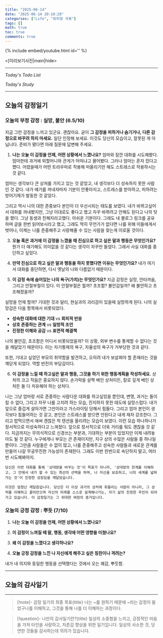 ```yaml
---
title: "2025-06-14"
date: "2025-06-14 20:10:28"
categories: ["Life", "회피형 극복"]
tags: []
math: true
toc: true
comments: true
---
```


{% include embed/youtube.html id='' %}

<\[미리보기사진|main|hide>

---


_Today's Todo List_


_Today's Study_

---
## 오늘의 감정일기

### 오늘의 부정 감정 : 실망, 불안 (6.5/10)

지금 그런 감정을 느끼고 있군요. 괜찮아요. 굳이 **그 감정을 피하거나 숨기거나, 다른 감정으로 바꾸려 하지 마세요.** 일단 인정해 보세요. 이것도 당신의 모습이고, 잘못된 게 아닙니다. 준비가 됐다면 아래 질문에 답변해 주세요.

1. **나는 오늘 이 감정을 언제, 어떤 상황에서 느꼈나요?**
엄마와 잠깐 대화를 시도해봤다. 엄마한테 과거에 외할머니와 관게가 어떠냐고 물어봤다. 그러나 엄마는 혼자 컸다고 헀다. 어렸을때가 어떤 트라우마로 작용해 떠올리기만 해도 스트레스로 작용하시는 것 같다.

엄마는 생각보다 큰 상처를 가지고 있는 것 같았고, 내 생각보다 더 성숙하지 못한 사람인 것 같다. 내가 얘기를 꺼내자마자 기분이 안좋아지고, 스트레스를 받아하고, 피하려는 방어기제가 발동한 것 같았다.

그리고 역시 나의 대한 존중보다 본인이 더 우선시되는 태도를 보였다. 내가 바뀌고싶어서 대화를 꺼내봤지만, 그냥 이대로도 좋다고 했고 자꾸 바뀌려고 안해도 된다고 나의 탓을 했다. 그냥 동생과 친해지라고했다. 아쉬운 기분이다. 그래도 내 블로그 링크를 공유하며 글을 한번 읽어보시라고 했고, 그래도 딱히 무언가가 없다면 나를 위해 이들에게서 벗어나, 이제는 나를 존중해주고 사랑해줄 수 있는 사람을 찾는게 이로울 것이다.

3. **오늘 혹은 과거에 이 감정을 느꼈을 때 진심으로 하고 싶은 말과 행동은 무엇인가요?**
뭔가 더 얘기해도 의미없을 것 같다는 생각이 자꾸만 들었다. 그래서 사실 대화를 중단하고 싶었다.

4. **만약 진심으로 하고 싶은 말과 행동을 하지 못했다면 이유는 무엇인가요?**
내가 여기서 대화를 중단하면, 다시 옛날의 나와 다름없기 때문이다. 

5. **이 감정 속에 숨어있는 나의 욕구(가치)는 무엇인가요?**
지금 감정은 실망, 안타까움, 그리고 안절부절이 있다. 이 안절부절은 뭘까? 초조함? 불안감일까? 왜 불안하고 초조해졌을까?

실망을 언제 할까? 기대한 것과 달리, 현실과의 괴리감이 있을때 실망하게 된다. 나의 실망감은 다음 항목에서 비롯되었다.
- **성숙한 대화에 대한 기대** vs **회피적 반응**
- **상호 존중하는 관계** vs **일방적 조언**
- **진정한 이해와 공감** vs **표면적 해결책**

나의 불안감, 초조함은 어디서 비롯되었을까? 이 상황, 외부 변수를 통제할 수 없다는 것을 깨달았기 때문이다. 이는 자기통제의 욕구, 자율성의 욕구가 거부당한 것과 같다.

또한, 기대고 싶었던 부모의 취약함을 발견하고, 오히려 내가 보살펴야 할 존재라는 것을 깨닫게 되었다. 역할 반전의 부담감이다.

6. **이 감정을 느낄 때 하고싶은 말과 행동, 그것을 하기 위한 행동계획을 작성하세요.**
상처의 크고 작음은 중요하지 않다. 손가락을 살짝 베인 상처이든, 칼로 깊게 베인 상처든 둘 다 치유해야 하는 상처다.

나는 그냥 엄마랑 서로 존중하는 사람다운 대화를 하고싶었을 뿐인데, 변명, 과거는 돌이킬 수 없다, 그리고 자꾸 나를 고치려 하는 모습, 진지하지 못한 태도에 실망스럽다. 내가 앞으로 즐겁게 살아가면 그만이라고 가스라이팅 당해서 힘들다. 그리고 엄마 본인이 생각보다 힘들어하는 것 같고, 본인은 스트레스를 받으면 안된다고 내게 재차 강조한다. 그리고 밥먹으면서 애써 괜찮은 척 텐션을 올리려는 모습이 보였다. 이런 모습 하나하나가 정서적으로 미성숙하다고 느껴졌다. 앞으로 정서적으로 더욱 거리를 둬도 괜찮을 것 같다. 지금까지는 무의식적으로 신경쓰는 부분과, 기대하는 부분이 있었지만 이제 내려놓아도 될 것 같다. 누구에게나 부모는 큰 존재이지만, 지구 상의 수많은 사람들 중 하나일 뿐이다. 그만큼 사람들은 수 없이 많고, 나를 존중해주고 성숙한 사람들과 새로운 관계를 만들어 나갈 무궁무진한 가능성이 존재한다. 그래도 이번 한번으로 속단하지 말고, 여러번 시도해봐야지.

```
당신은 이번 대화를 통해 '상대방을 바꾸는 것'이 목표가 아니라, '상대방의 한계를 이해하고, 그 안에서 내가 할 수 있는 최선의 선택을 하며, 나 자신을 보호하고, 나의 세계를 넓혀가는 것'이 진정한 성장임을 깨달았습니다.

이것은 엄청난 깨달음입니다. 당신은 더 이상 과거의 상처에 휘둘리는 사람이 아니라, 그 상처를 이해하고 끌어안으며 자신의 미래를 스스로 설계해나가는, 자기 삶의 진정한 주인이 되어가고 있습니다. 이 감정일기는 그 위대한 여정의 증거입니다.
```

### 오늘의 긍정 감정 : 뿌듯 (7/10)

1. **나는 오늘 이 감정을 언제, 어떤 상황에서 느꼈나요?**


2. **이 감정이 느껴질 때 말, 행동, 생각에 어떤 영향을 미쳤나요?**


3. **왜 이 감정을 느꼈다고 생각하나요?**


4. **오늘 긍정 감정을 느낀 나 자신에게 해주고 싶은 칭찬이나 격려는?**

내가 내 의지와 동일한 행동을 선택했다는 것에서 오는 쾌감, 뿌듯함.

---
## 오늘의 감사일기



---

> [!note]- 감정 일기의 최종 목표{title}
> 나는 ~를 원하기 때문에 ~라는 감정이 들었구나를 이해하고, 그것을 통해 나를 더 이해하는 과정이다.

> [!question]- 나만의 감사일기란?{title}
> 일상의 소중함을 느끼고, 긍정적인 마음을 가져 타인을 사랑하고, 자존감 향상을 위한 일기입니다. 일상의 사소한 것, 당연한 것들을 감사하는데 의의가 있습니다.